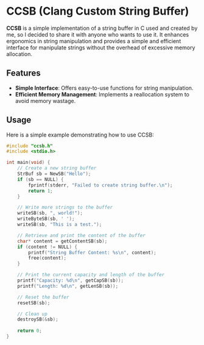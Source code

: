# CCSB (Clang Custom String Buffer)

**CCSB** is a simple implementation of a string buffer in C used and created by me, so I decided to share it with anyone who wants to use it. It enhances ergonomics in string manipulation and provides a simple and efficient interface for manipulate strings without the overhead of excessive memory allocation.

## Features

- **Simple Interface**: Offers easy-to-use functions for string manipulation.
- **Efficient Memory Management**: Implements a reallocation system to avoid memory wastage.

## Usage 

Here is a simple example demonstrating how to use CCSB:

```c
#include "ccsb.h"
#include <stdio.h>

int main(void) {
    // Create a new string buffer
    StrBuf sb = NewSB("Hello");
    if (sb == NULL) {
        fprintf(stderr, "Failed to create string buffer.\n");
        return 1;
    }

    // Write more strings to the buffer
    writeSB(sb, ", world!");
    writeByteSB(sb, ' ');
    writeSB(sb, "This is a test.");

    // Retrieve and print the content of the buffer
    char* content = getContentSB(sb);
    if (content != NULL) {
        printf("String Buffer Content: %s\n", content);
        free(content);
    }

    // Print the current capacity and length of the buffer
    printf("Capacity: %d\n", getCapSB(sb));
    printf("Length: %d\n", getLenSB(sb));

    // Reset the buffer
    resetSB(sb);

    // Clean up
    destroySB(&sb);
    
    return 0;
}
